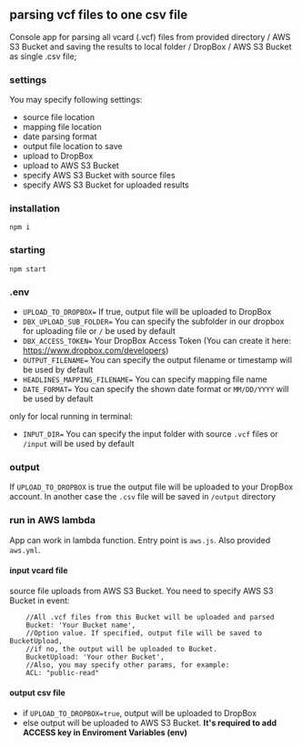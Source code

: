 ## parsing vcf files to one csv file

Console app for parsing all vcard (.vcf) files from provided directory / AWS S3 Bucket
and saving the results to local folder / DropBox / AWS S3 Bucket as single .csv file;

### settings

You may specify following settings:

- source file location
- mapping file location
- date parsing format
- output file location to save
- upload to DropBox
- upload to AWS S3 Bucket
- specify AWS S3 Bucket with source files
- specify AWS S3 Bucket for uploaded results

### installation

`npm i`

### starting

`npm start`

### .env

- `UPLOAD_TO_DROPBOX=` If true, output file will be uploaded to DropBox
- `DBX_UPLOAD_SUB_FOLDER=` You can specify the subfolder in our dropbox for uploading file or `/` be used by default
- `DBX_ACCESS_TOKEN=` Your DropBox Access Token (You can create it here: https://www.dropbox.com/developers)
- `OUTPUT_FILENAME=` You can specify the output filename or timestamp will be used by default
- `HEADLINES_MAPPING_FILENAME=` You can specify mapping file name
- `DATE_FORMAT=` You can specify the shown date format or `MM/DD/YYYY` will be used by default

only for local running in terminal:

- `INPUT_DIR=` You can specify the input folder with source `.vcf` files or `/input` will be used by default

### output

If `UPLOAD_TO_DROPBOX` is true the output file will be uploaded to your DropBox account.
In another case the `.csv` file will be saved in `/output` directory

### run in AWS lambda

App can work in lambda function. Entry point is `aws.js`. Also provided `aws.yml`.

#### input vcard file

source file uploads from AWS S3 Bucket.
You need to specify AWS S3 Bucket in event:

```
    //All .vcf files from this Bucket will be uploaded and parsed
    Bucket: 'Your Bucket name',
    //Option value. If specified, output file will be saved to BucketUpload,
    //if no, the output will be uploaded to Bucket.
    BucketUpload: 'Your other Bucket', 
    //Also, you may specify other params, for example:
    ACL: "public-read"
```

#### output csv file

- if `UPLOAD_TO_DROPBOX=true`, output will be uploaded to DropBox
- else output will be uploaded to AWS S3 Bucket.
  **It's required to add ACCESS key in Enviroment Variables (env)**
